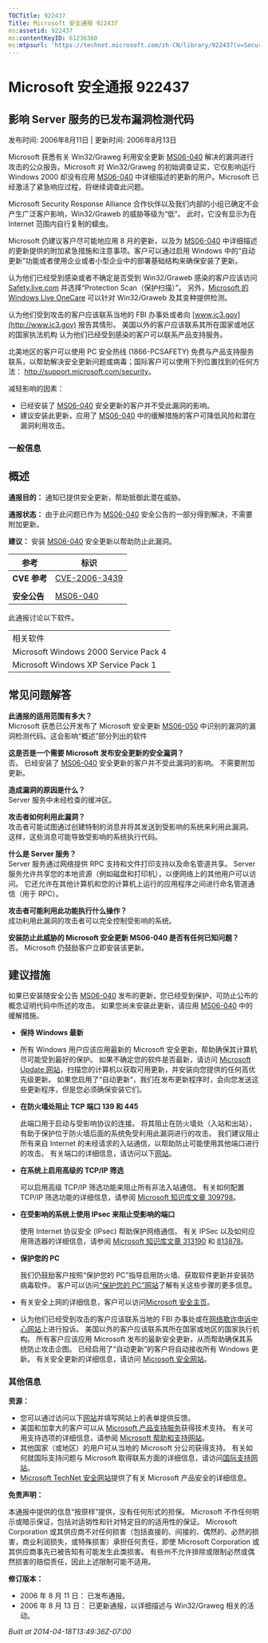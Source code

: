 ```yaml
---
TOCTitle: 922437
Title: Microsoft 安全通报 922437
ms:assetid: 922437
ms:contentKeyID: 61236360
ms:mtpsurl: 'https://technet.microsoft.com/zh-CN/library/922437(v=Security.10)'
---
```


Microsoft 安全通报 922437
=========================

影响 Server 服务的已发布漏洞检测代码
------------------------------------

发布时间: 2006年8月11日 | 更新时间: 2006年8月13日

Microsoft 获悉有关 Win32/Graweg 利用安全更新 [MS06-040](http://technet.microsoft.com/security/bulletin/ms06-040) 解决的漏洞进行攻击的公众报告。Microsoft 对 Win32/Graweg 的初始调查证实，它仅影响运行 Windows 2000 却没有应用 [MS06-040](http://technet.microsoft.com/security/bulletin/ms06-040) 中详细描述的更新的用户。Microsoft 已经激活了紧急响应过程，将继续调查此问题。  

Microsoft Security Response Alliance 合作伙伴以及我们内部的小组已确定不会产生广泛客户影响，Win32/Graweb 的威胁等级为“低”。 此时，它没有显示为在 Internet 范围内自行复制的蠕虫。  

Microsoft 仍建议客户尽可能地应用 8 月的更新，以及为 [MS06-040](http://technet.microsoft.com/security/bulletin/ms06-040) 中详细描述的更新提供的附加紧急措施和注意事项。客户可以通过启用 Windows 中的“自动更新”功能或者使用企业或者小型企业中的部署基础结构来确保安装了更新。  

认为他们已经受到感染或者不确定是否受到 Win32/Graweb 感染的客户应该访问 [Safety.live.com](http://safety.live.com) 并选择“Protection Scan（保护扫描）”。 另外，[Microsoft 的 Windows Live OneCare](http://www.windowsonecare.com/) 可以针对 Win32/Graweb 及其变种提供检测。  

认为他们受到攻击的客户应该联系当地的 FBI 办事处或者向 [www.ic3.gov](http://www.ic3.gov) 报告其情形。 美国以外的客户应该联系其所在国家或地区的国家执法机构
认为他们已经受到感染的客户可以联系产品支持服务。 

北美地区的客户可以使用 PC 安全热线 (1866-PCSAFETY) 免费与产品支持服务联系，以帮助解决安全更新问题或病毒；国际客户可以使用下列位置找到的任何方法： <http://support.microsoft.com/security>。

减轻影响的因素：

-   已经安装了 [MS06-040](http://technet.microsoft.com/security/bulletin/ms06-040) 安全更新的客户并不受此漏洞的影响。
-   建议安装此更新，应用了 [MS06-040](http://technet.microsoft.com/security/bulletin/ms06-040) 中的缓解措施的客户可降低风险和潜在漏洞利用攻击。

### 一般信息

概述
----


**通报目的：** 通知已提供安全更新，帮助抵御此潜在威胁。

**通报状态：** 由于此问题已作为 [MS06-040](http://technet.microsoft.com/security/bulletin/ms06-040) 安全公告的一部分得到解决，不需要附加更新。

**建议：** 安装 [MS06-040](http://technet.microsoft.com/security/bulletin/ms06-040) 安全更新以帮助防止此漏洞。

| 参考         | 标识                                                                             |
|--------------|----------------------------------------------------------------------------------|
| **CVE 参考** | [CVE-2006-3439](http://www.cve.mitre.org/cgi-bin/cvename.cgi?name=cve-2006-3439) |
|              |                                                                                  |
| **安全公告** | [MS06-040](http://technet.microsoft.com/security/bulletin/ms06-040)              |

此通报讨论以下软件。

|                                       |
|---------------------------------------|
| 相关软件                              |
| Microsoft Windows 2000 Service Pack 4 |
| Microsoft Windows XP Service Pack 1   |

常见问题解答
------------


**此通报的适用范围有多大？**  
Microsoft 获悉已公开发布了 Microsoft 安全更新 [MS06-050](http://technet.microsoft.com/security/bulletin/ms06-040) 中识别的漏洞的漏洞检测代码。这会影响“概述”部分列出的软件

**这是否是一个需要 Microsoft 发布安全更新的安全漏洞？**  
否。 已经安装了 [MS06-040](http://technet.microsoft.com/security/bulletin/ms06-040) 安全更新的客户并不受此漏洞的影响。 不需要附加更新。

**造成漏洞的原因是什么？**  
Server 服务中未经检查的缓冲区。

**攻击者如何利用此漏洞？**  
攻击者可能试图通过创建特制的消息并将其发送到受影响的系统来利用此漏洞。 这样，这些消息可能导致受影响的系统执行代码。

**什么是 Server 服务？**  
Server 服务通过网络提供 RPC 支持和文件打印支持以及命名管道共享。 Server 服务允许共享您的本地资源（例如磁盘和打印机），以便网络上的其他用户可以访问。 它还允许在其他计算机和您的计算机上运行的应用程序之间进行命名管道通信（用于 RPC）。

**攻击者可能利用此功能执行什么操作？**  
成功利用此漏洞的攻击者可以完全控制受影响的系统。

**安装防止此威胁的 Microsoft 安全更新 MS06-040 是否有任何已知问题？**  
否。 Microsoft 仍鼓励客户立即安装该更新。

建议措施
--------


如果已安装随安全公告 [MS06-040](http://technet.microsoft.com/security/bulletin/ms06-040) 发布的更新，您已经受到保护，可防止公布的概念证明代码中所述的攻击。 如果您尚未安装此更新，请应用 [MS06-040](http://technet.microsoft.com/security/bulletin/ms06-040) 中的缓解措施。

-   **保持 Windows 最新**
-   所有 Windows 用户应该应用最新的 Microsoft 安全更新，帮助确保其计算机尽可能受到最好的保护。 如果不确定您的软件是否最新，请访问 [Microsoft Update 网站](http://update.microsoft.com/microsoftupdate)，扫描您的计算机以获取可用更新，并安装向您提供的任何高优先级更新。 如果您启用了“自动更新”，我们在发布更新程序时，会向您发送这些更新程序，但是您必须确保安装它们。
-   **在防火墙处阻止 TCP 端口 139 和 445**

    此端口用于启动与受影响协议的连接。 将其阻止在防火墙处（入站和出站），有助于保护位于防火墙后面的系统免受利用此漏洞进行的攻击。 我们建议阻止所有来自 Internet 的未经请求的入站通信，以帮助防止可能使用其他端口进行的攻击。 有关端口的详细信息，请访问以下[网站](http://go.microsoft.com/fwlink/?linkid=21312)。

-   **在系统上启用高级的 TCP/IP 筛选**

    可以启用高级 TCP/IP 筛选功能来阻止所有非法入站通信。 有关如何配置 TCP/IP 筛选功能的详细信息，请参阅 [Microsoft 知识库文章 309798](http://support.microsoft.com/kb/309798)。

-   **在受影响的系统上使用 IPsec 来阻止受影响的端口**

    使用 Internet 协议安全 (IPsec) 帮助保护网络通信。 有关 IPSec 以及如何应用筛选器的详细信息，请参阅 [Microsoft 知识库文章 313190](http://support.microsoft.com/kb/313190) 和 [813878](http://support.microsoft.com/kb/813878)。

-   **保护您的 PC**

    我们仍鼓励客户按照“保护您的 PC”指导启用防火墙、获取软件更新并安装防病毒软件。 客户可以访问[“保护您的 PC”网站](http://www.microsoft.com/protect)了解有关这些步骤的更多信息。

-   有关安全上网的详细信息，客户可以访问[Microsoft 安全主页](http://www.microsoft.com/security)。
-   认为他们已经受到攻击的客户应该联系当地的 FBI 办事处或在[网络欺诈申诉中心网站](http://www.ifccfbi.gov/index.asp)上进行投诉。 美国以外的客户应该联系其所在国家或地区的国家执行机构。
    所有客户应该应用 Microsoft 发布的最新安全更新，从而帮助确保其系统防止攻击企图。 已经启用了“自动更新”的客户将自动接收所有 Windows 更新。 有关安全更新的详细信息，请访问 [Microsoft 安全网站](http://www.microsoft.com/security)。

### 其他信息

**资源：**

-   您可以通过访问以下[网站](https://support.microsoft.com/common/survey.aspx?scid=sw;en;1257&amp;showpage=1&amp;ws=technet&amp;sd=tech)并填写网站上的表单提供反馈。
-   美国和加拿大的客户可以从 [Microsoft 产品支持服务](http://go.microsoft.com/fwlink/?linkid=21131)获得技术支持。 有关可用支持选项的详细信息，请参阅 [Microsoft 帮助和支持网站](http://support.microsoft.com/default.aspx?ln=zh-cn)。
-   其他国家（或地区）的用户可从当地的 Microsoft 分公司获得支持。 有关如何就国际支持问题与 Microsoft 取得联系方面的详细信息，请访问[国际支持网站](http://go.microsoft.com/fwlink/?linkid=21155)。
-   [Microsoft TechNet 安全网站](http://go.microsoft.com/fwlink/?linkid=21132)提供了有关 Microsoft 产品安全的详细信息。

**免责声明：**

本通报中提供的信息“按原样”提供，没有任何形式的担保。 Microsoft 不作任何明示或暗示保证，包括对适销性和针对特定目的的适用性的保证。 Microsoft Corporation 或其供应商不对任何损害（包括直接的、间接的、偶然的、必然的损害，商业利润损失，或特殊损害）承担任何责任，即使 Microsoft Corporation 或其供应商事先已被告知有可能发生此类损害。 有些州不允许排除或限制必然或偶然损害的赔偿责任，因此上述限制可能不适用。

**修订版本：**

-   2006 年 8 月 11 日： 已发布通报。
-   2006 年 8 月 13 日： 已更新通报，以详细描述与 Win32/Graweg 相关的活动。

*Built at 2014-04-18T13:49:36Z-07:00*
